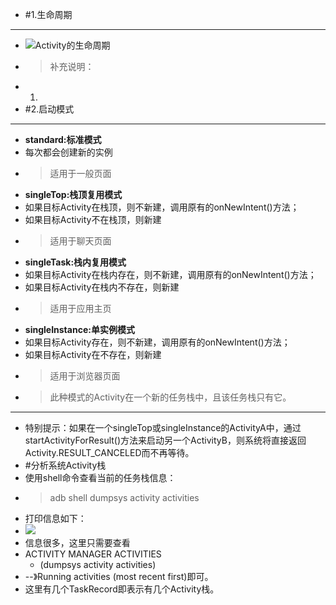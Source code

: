 - #1.生命周期
- ---
- ![Activity的生命周期](Activity的生命周期.png)
- >补充说明：
- 1.
- #2.启动模式
- ---
- **standard:标准模式**
- 每次都会创建新的实例
- >适用于一般页面
- **singleTop:栈顶复用模式**
- 如果目标Activity在栈顶，则不新建，调用原有的onNewIntent()方法；
- 如果目标Activity不在栈顶，则新建
- >适用于聊天页面
- **singleTask:栈内复用模式**
- 如果目标Activity在栈内存在，则不新建，调用原有的onNewIntent()方法；
- 如果目标Activity在栈内不存在，则新建
- >适用于应用主页
- **singleInstance:单实例模式**
- 如果目标Activity存在，则不新建，调用原有的onNewIntent()方法；
- 如果目标Activity在不存在，则新建
- >适用于浏览器页面
- >此种模式的Activity在一个新的任务栈中，且该任务栈只有它。
- ------
- 特别提示：如果在一个singleTop或singleInstance的ActivityA中，通过startActivityForResult()方法来启动另一个ActivityB，则系统将直接返回Activity.RESULT_CANCELED而不再等待。
- #分析系统Activity栈
- 使用shell命令查看当前的任务栈信息：
- >adb shell dumpsys activity activities
- 打印信息如下：
- ![](1458573-9e74d14f70dd6742.png)
- 信息很多，这里只需要查看
- ACTIVITY MANAGER ACTIVITIES
	- (dumpsys activity activities)
- --》Running activities (most recent first)即可。
- 这里有几个TaskRecord即表示有几个Activity栈。